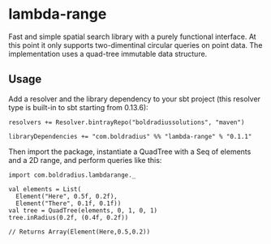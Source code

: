 # lambda-range
Fast and simple spatial search library with a purely functional interface. At this point it only supports two-dimentinal
circular queries on point data. The implementation uses a quad-tree immutable data structure.

## Usage

Add a resolver and the library dependency to your sbt project (this resolver type is built-in to sbt starting from 0.13.6):

    resolvers += Resolver.bintrayRepo("boldradiussolutions", "maven")

    libraryDependencies += "com.boldradius" %% "lambda-range" % "0.1.1"

Then import the package, instantiate a QuadTree with a Seq of elements and a 2D range, and perform queries like this:

    import com.boldradius.lambdarange._

    val elements = List(
      Element("Here", 0.5f, 0.2f),
      Element("There", 0.1f, 0.1f))
    val tree = QuadTree(elements, 0, 1, 0, 1)
    tree.inRadius(0.2f, (0.4f, 0.2f))
    
    // Returns Array(Element(Here,0.5,0.2))
